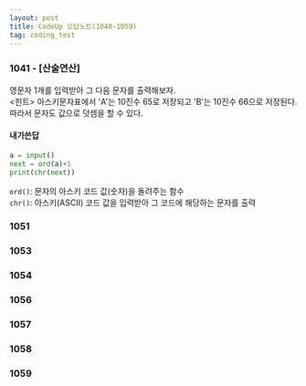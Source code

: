 ```yaml
---
layout: post
title: CodeUp 오답노트(1040-1059)
tag: coding_test
---
```


### 1041 - [산술연산]
영문자 1개를 입력받아 그 다음 문자를 출력해보자.
<br>
<힌트>
아스키문자표에서 'A'는 10진수 65로 저장되고 'B'는 10진수 66으로 저장된다.
따라서 문자도 값으로 덧셈을 할 수 있다.

#### 내가쓴답
~~~ python
a = input()
next = ord(a)+1
print(chr(next))
~~~

`ord()`: 문자의 아스키 코드 값(숫자)을 돌려주는 함수<br>
`chr()`: 아스키(ASCII) 코드 값을 입력받아 그 코드에 해당하는 문자를 출력

### 1051

### 1053

### 1054

### 1056

### 1057

### 1058

### 1059

